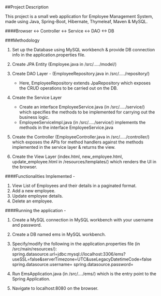 ##Project Description

This project is a small web application for Employee Management System, made using Java, Spring-Boot, Hibernate, Thymeleaf, Maven & MySQL.

####Browser <-> Controller <-> Service <-> DAO <-> DB

###Methodology

1. Set up the Database using MySQL workbench & provide DB connection info in the application.properties file.
2. Create JPA Entity (Employee.java in /src/...../model/)
3. Create DAO Layer - (EmployeeRepository.java in /src/...../repository/)
    - Here, EmployeeRepository extends JpaRepository which exposes the CRUD operations to be carried out on the DB.
    
4. Create the Service Layer
    - Create an interface EmployeeService.java (in /src/...../service/) which specifies the methods to be implemented for carrying out the business logic.
    - EmployeeServiceImpl.java (in /src/...../service/) implements the methods in the interface EmployeeService.java
    
5. Create the Controller (EmployeeController.java in /src/...../controller/) which exposes the APIs for method handlers against the methods implemented in the service layer & returns the view.
6. Create the View Layer (index.html, new_employee.html, update_employee.html in /resources/templates/) which renders the UI in the browser.

####Functionalities Implemented -

1. View List of Employees and their details in a paginated format.
2. Add a new employee.
3. Update employee details.
4. Delete an employee.

####Running the application -
1. Create a MySQL connection in MySQL workbench with your username and password.
2. Create a DB named ems in MySQL workbench.
3. Specify/modify the following in the application.properties file (in /src/main/resources/):
   spring.datasource.url=jdbc:mysql://localhost:3306/ems?useSSL=false&serverTimezone=UTC&useLegacyDatetimeCode=false
   spring.datasource.username=
   spring.datasource.password=
   
4. Run EmsApplication.java (in /src/..../ems/) which is the entry point to the Spring Application.
5. Navigate to localhost:8080 on the browser.



